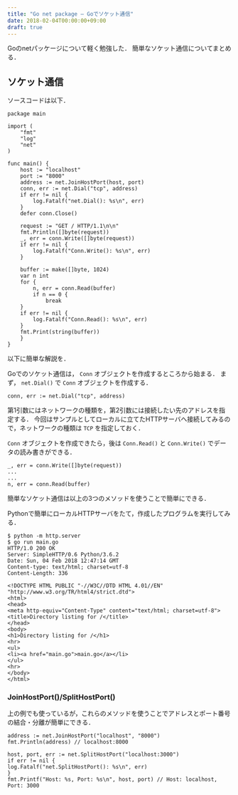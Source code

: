 ```yaml
---
title: "Go net package – Goでソケット通信"
date: 2018-02-04T00:00:00+09:00
draft: true
---
```


Goのnetパッケージについて軽く勉強した．
簡単なソケット通信についてまとめる．

## ソケット通信
ソースコードは以下．

    package main

    import (
        "fmt"
        "log"
        "net"
    )

    func main() {
        host := "localhost"
        port := "8000"
        address := net.JoinHostPort(host, port)
        conn, err := net.Dial("tcp", address)
        if err != nil {
            log.Fatalf("net.Dial(): %s\n", err)
        }
        defer conn.Close()

        request := "GET / HTTP/1.1\n\n"
        fmt.Println([]byte(request))
        _, err = conn.Write([]byte(request))
        if err != nil {
            log.Fatalf("Conn.Write(): %s\n", err)
        }

        buffer := make([]byte, 1024)
        var n int
        for {
            n, err = conn.Read(buffer)
            if n == 0 {
                break
        }
        if err != nil {
            log.Fatalf("Conn.Read(): %s\n", err)
        }
        fmt.Print(string(buffer))
        }
    }

以下に簡単な解説を．

Goでのソケット通信は， `Conn` オブジェクトを作成するところから始まる．
まず， `net.Dial()` で `Conn` オブジェクトを作成する．

    conn, err := net.Dial("tcp", address)

第1引数にはネットワークの種類を，第2引数には接続したい先のアドレスを指定する．
今回はサンプルとしてローカルに立てたHTTPサーバへ接続してみるので，ネットワークの種類は `TCP` を指定しておく．

`Conn` オブジェクトを作成できたら，後は `Conn.Read()` と `Conn.Write()` でデータの読み書きができる．

    _, err = conn.Write([]byte(request))
    ...
    ...
    n, err = conn.Read(buffer)

簡単なソケット通信は以上の3つのメソッドを使うことで簡単にできる．

Pythonで簡単にローカルHTTPサーバをたて，作成したプログラムを実行してみる．

    $ python -m http.server
    $ go run main.go
    HTTP/1.0 200 OK
    Server: SimpleHTTP/0.6 Python/3.6.2
    Date: Sun, 04 Feb 2018 12:47:14 GMT
    Content-type: text/html; charset=utf-8
    Content-Length: 336

    <!DOCTYPE HTML PUBLIC "-//W3C//DTD HTML 4.01//EN" "http://www.w3.org/TR/html4/strict.dtd">
    <html>
    <head>
    <meta http-equiv="Content-Type" content="text/html; charset=utf-8">
    <title>Directory listing for /</title>
    </head>
    <body>
    <h1>Directory listing for /</h1>
    <hr>
    <ul>
    <li><a href="main.go">main.go</a></li>
    </ul>
    <hr>
    </body>
    </html>

### JoinHostPort()/SplitHostPort()
上の例でも使っているが，これらのメソッドを使うことでアドレスとポート番号の結合・分離が簡単にできる．

    address := net.JoinHostPort("localhost", "8000")
    fmt.Println(address) // localhost:8000

    host, port, err := net.SplitHostPort("localhost:3000")
    if err != nil {
    log.Fatalf("net.SplitHostPort(): %s\n", err)
    }
    fmt.Printf("Host: %s, Port: %s\n", host, port) // Host: localhost, Port: 3000
